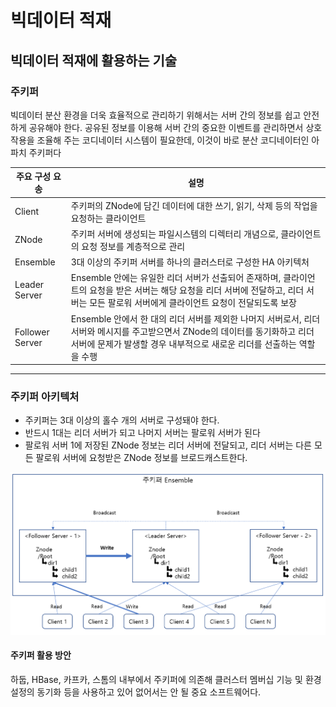 # 빅데이터 적재

## 빅데이터 적재에 활용하는 기술

### 주키퍼

빅데이터 분산 환경을 더욱 효율적으로 관리하기 위해서는 서버 간의 정보를 쉽고 안전하게 공유해야 한다. 공유된 정보를 이용해 서버 간의 중요한 이벤트를 관리하면서 상호작용을 조율해 주는 코디네이터 시스템이 필요한데, 이것이 바로 분산 코디네이터인 아파치 주키퍼다

| 주요 구성 요송  | 설명                                                         |
| --------------- | ------------------------------------------------------------ |
| Client          | 주키퍼의 ZNode에 담긴 데이터에 대한 쓰기, 읽기, 삭제 등의 작업을 요청하는 클라이언트 |
| ZNode           | 주키퍼 서버에 생성되는 파일시스템의 디렉터리 개념으로, 클라이언트의 요청 정보를 계층적으로 관리 |
| Ensemble        | 3대 이상의 주키퍼 서버를 하나의 클러스터로 구성한 HA 아키텍처 |
| Leader Server   | Ensemble 안에는 유일한 리더 서버가 선출되어 존재하며, 클라이언트의 요청을 받은 서버는 해당 요청을 리더 서버에 전달하고, 리더 서버는 모든 팔로워 서버에게 클라이언트 요청이 전달되도록 보장 |
| Follower Server | Ensemble 안에서 한 대의 리더 서버를 제외한 나머지 서버로서, 리더 서버와 메시지를 주고받으면서 ZNode의 데이터를 동기화하고 리더 서버에 문제가 발생할 경우 내부적으로 새로운 리더를 선출하는 역할을 수행 |



---

### 주키퍼 아키텍처

- 주키퍼는 3대 이상의 홀수 개의 서버로 구성돼야 한다.
- 반드시 1대는 리더 서버가 되고 나머지 서버는 팔로워 서버가 된다
- 팔로워 서버 1에 저장된 ZNode 정보는 리더 서버에 전달되고, 리더 서버는 다른 모든 팔로워 서버에 요청받은 ZNode 정보를 브로드캐스트한다.

![image-20210415180246556](https://github.com/thinkp0907/Data_Engineering/blob/main/BigData_Skills/img/%EC%A3%BC%ED%82%A4%ED%8D%BC%20%EC%95%84%ED%82%A4%ED%85%8D%EC%B2%98.PNG)



#### 주키퍼 활용 방안

하둡, HBase, 카프카, 스톰의 내부에서 주키퍼에 의존해 클러스터 멤버십 기능 및 환경설정의 동기화 등을 사용하고 있어 없어서는 안 될 중요 소프트웨어다.

